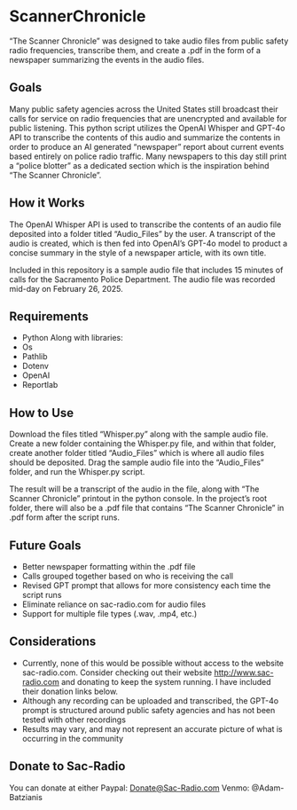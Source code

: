 # ScannerChronicle
“The Scanner Chronicle” was designed to take audio files from public safety radio frequencies, transcribe them, and create a .pdf in the form of a newspaper summarizing the events in the audio files. 

## Goals
Many public safety agencies across the United States still broadcast their calls for service on radio frequencies that are unencrypted and available for public listening. This python script utilizes the OpenAI Whisper and GPT-4o API to transcribe the contents of this audio and summarize the contents in order to produce an AI generated “newspaper” report about current events based entirely on police radio traffic. Many newspapers to this day still print a “police blotter” as a dedicated section which is the inspiration behind “The Scanner Chronicle”. 

## How it Works
The OpenAI Whisper API is used to transcribe the contents of an audio file deposited into a folder titled “Audio_Files” by the user. A transcript of the audio is created, which is then fed into OpenAI’s GPT-4o model to product a concise summary in the style of a newspaper article, with its own title. 

Included in this repository is a sample audio file that includes 15 minutes of calls for the Sacramento Police Department. The audio file was recorded mid-day on February 26, 2025. 

## Requirements
- Python
Along with libraries:
- Os 
- Pathlib 
- Dotenv
- OpenAI
- Reportlab 

## How to Use
Download the files titled “Whisper.py” along with the sample audio file. Create a new folder containing the Whisper.py file, and within that folder, create another folder titled “Audio_Files” which is where all audio files should be deposited. Drag the sample audio file into the “Audio_Files” folder, and run the Whisper.py script. 

The result will be a transcript of the audio in the file, along with “The Scanner Chronicle” printout in the python console. In the project’s root folder, there will also be a .pdf file that contains “The Scanner Chronicle” in .pdf form after the script runs.

## Future Goals
- Better newspaper formatting within the .pdf file
- Calls grouped together based on who is receiving the call
- Revised GPT prompt that allows for more consistency each time the script runs
- Eliminate reliance on sac-radio.com for audio files
- Support for multiple file types (.wav, .mp4, etc.)

## Considerations
- Currently, none of this would be possible without access to the website sac-radio.com. Consider checking out their website http://www.sac-radio.com and donating to keep the system running. I have included their donation links below.
- Although any recording can be uploaded and transcribed, the GPT-4o prompt is structured around public safety agencies and has not been tested with other recordings
- Results may vary, and may not represent an accurate picture of what is occurring in the community 

## Donate to Sac-Radio
You can donate at either
Paypal: Donate@Sac-Radio.com
Venmo: @Adam-Batzianis
